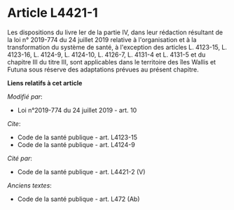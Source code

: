 # Article L4421-1

Les dispositions du livre Ier de la partie IV, dans leur rédaction résultant de la loi n° 2019-774 du 24 juillet 2019
relative à l'organisation et à la transformation du système de santé, à l'exception des articles L. 4123-15, L. 4123-16, L.
4124-9, L. 4124-10, L. 4126-7, L. 4131-4 et L. 4131-5 et du chapitre III du titre III, sont applicables dans le territoire
des îles Wallis et Futuna sous réserve des adaptations prévues au présent chapitre.

**Liens relatifs à cet article**

_Modifié par_:

  - Loi n°2019-774 du 24 juillet 2019 - art. 10

_Cite_:

  - Code de la santé publique - art. L4123-15
  - Code de la santé publique - art. L4124-9

_Cité par_:

  - Code de la santé publique - art. L4421-2 (V)

_Anciens textes_:

  - Code de la santé publique - art. L472 (Ab)
